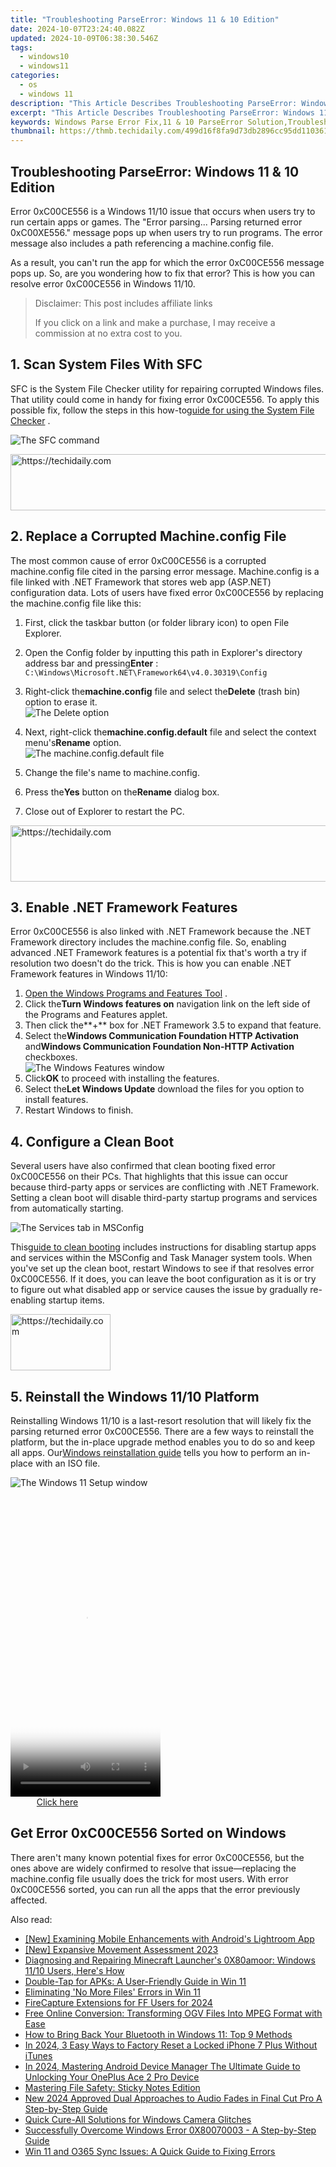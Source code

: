 ```yaml
---
title: "Troubleshooting ParseError: Windows 11 & 10 Edition"
date: 2024-10-07T23:24:40.082Z
updated: 2024-10-09T06:38:30.546Z
tags:
  - windows10
  - windows11
categories:
  - os
  - windows 11
description: "This Article Describes Troubleshooting ParseError: Windows 11 & 10 Edition"
excerpt: "This Article Describes Troubleshooting ParseError: Windows 11 & 10 Edition"
keywords: Windows Parse Error Fix,11 & 10 ParseError Solution,Troubleshoot Parse Issues Win11,Solve ParseError in Win11/Win10,Fixing ParseError on Windows,Windows Error Parsing Resolution,ParseError Troubleshooting for Win10/Win11
thumbnail: https://thmb.techidaily.com/499d16f8fa9d73db2896cc95dd1103614d6afb1a8c7743ea30004b41e37daeda.jpg
---
```


## Troubleshooting ParseError: Windows 11 & 10 Edition

 Error 0xC00CE556 is a Windows 11/10 issue that occurs when users try to run certain apps or games. The "Error parsing... Parsing returned error 0xC00XE556." message pops up when users try to run programs. The error message also includes a path referencing a machine.config file.

 As a result, you can't run the app for which the error 0xC00CE556 message pops up. So, are you wondering how to fix that error? This is how you can resolve error 0xC00CE556 in Windows 11/10.

>  Disclaimer: This post includes affiliate links
>
>  If you click on a link and make a purchase, I may receive a commission at no extra cost to you.
>

## 1\. Scan System Files With SFC

 SFC is the System File Checker utility for repairing corrupted Windows files. That utility could come in handy for fixing error 0xC00CE556\. To apply this possible fix, follow the steps in this how-to[guide for using the System File Checker](https://www.makeuseof.com/system-file-checker-sfc-windows/) .

![The SFC command](https://static1.makeuseofimages.com/wordpress/wp-content/uploads/2023/04/the-system-file-checker-scan.jpg)

<!-- affiliate ads begin -->
<a href="https://unicoeye.pxf.io/c/5597632/2134234/18498" target="_top" id="2134234">
  <img src="//a.impactradius-go.com/display-ad/18498-2134234" border="0" alt="https://techidaily.com" width="728" height="90"/>
</a>
<img height="0" width="0" src="https://unicoeye.pxf.io/i/5597632/2134234/18498" style="position:absolute;visibility:hidden;" border="0" />
<!-- affiliate ads end -->

## 2\. Replace a Corrupted Machine.config File

 The most common cause of error 0xC00CE556 is a corrupted machine.config file cited in the parsing error message. Machine.config is a file linked with .NET Framework that stores web app (ASP.NET) configuration data. Lots of users have fixed error 0xC00CE556 by replacing the machine.config file like this:

1. First, click the taskbar button (or folder library icon) to open File Explorer.
2. Open the Config folder by inputting this path in Explorer's directory address bar and pressing**Enter** :  
`C:\Windows\Microsoft.NET\Framework64\v4.0.30319\Config`
3. Right-click the**machine.config** file and select the**Delete** (trash bin) option to erase it.  
![The Delete option](https://static1.makeuseofimages.com/wordpress/wp-content/uploads/2023/04/the-delete-option.jpg)
4. Next, right-click the**machine.config.default** file and select the context menu's**Rename** option.  
![The machine.config.default file](https://static1.makeuseofimages.com/wordpress/wp-content/uploads/2023/04/machine-config-default-file.jpg)
5. Change the file's name to machine.config.

6. Press the**Yes** button on the**Rename** dialog box.
7. Close out of Explorer to restart the PC.

<!-- affiliate ads begin -->
<a href="https://appsumo.8odi.net/c/5597632/2112008/7443" target="_top" id="2112008">
  <img src="//a.impactradius-go.com/display-ad/7443-2112008" border="0" alt="https://techidaily.com" width="728" height="90"/>
</a>
<img height="0" width="0" src="https://appsumo.8odi.net/i/5597632/2112008/7443" style="position:absolute;visibility:hidden;" border="0" />
<!-- affiliate ads end -->

## 3\. Enable .NET Framework Features

 Error 0xC00CE556 is also linked with .NET Framework because the .NET Framework directory includes the machine.config file. So, enabling advanced .NET Framework features is a potential fix that's worth a try if resolution two doesn't do the trick. This is how you can enable .NET Framework features in Windows 11/10:

1. [Open the Windows Programs and Features Tool](https://www.makeuseof.com/windows-open-programs-and-features-tool/) .
2. Click the**Turn Windows features on** navigation link on the left side of the Programs and Features applet.
3. Then click the**+** box for .NET Framework 3.5 to expand that feature.
4. Select the**Windows Communication Foundation HTTP Activation** and**Windows Communication Foundation Non-HTTP Activation** checkboxes.  
![The Windows Features window](https://static1.makeuseofimages.com/wordpress/wp-content/uploads/2023/04/windows-features-window.jpg)
5. Click**OK** to proceed with installing the features.
6. Select the**Let Windows Update** download the files for you option to install features.
7. Restart Windows to finish.

## 4\. Configure a Clean Boot

 Several users have also confirmed that clean booting fixed error 0xC00CE556 on their PCs. That highlights that this issue can occur because third-party apps or services are conflicting with .NET Framework. Setting a clean boot will disable third-party startup programs and services from automatically starting.

![The Services tab in MSConfig](https://static1.makeuseofimages.com/wordpress/wp-content/uploads/2023/04/the-services-tab.jpg)

 This[guide to clean booting](https://www.makeuseof.com/clean-boot-windows-11/) includes instructions for disabling startup apps and services within the MSConfig and Task Manager system tools. When you've set up the clean boot, restart Windows to see if that resolves error 0xC00CE556\. If it does, you can leave the boot configuration as it is or try to figure out what disabled app or service causes the issue by gradually re-enabling startup items.

<!-- affiliate ads begin -->
<a href="https://malaysia-healthcare-travel-council.pxf.io/c/5597632/1576477/17382" target="_top" id="1576477">
  <img src="//a.impactradius-go.com/display-ad/17382-1576477" border="0" alt="https://techidaily.com" width="160" height="90"/>
</a>
<img height="0" width="0" src="https://malaysia-healthcare-travel-council.pxf.io/i/5597632/1576477/17382" style="position:absolute;visibility:hidden;" border="0" />
<!-- affiliate ads end -->

## 5\. Reinstall the Windows 11/10 Platform

 Reinstalling Windows 11/10 is a last-resort resolution that will likely fix the parsing returned error 0xC00CE556\. There are a few ways to reinstall the platform, but the in-place upgrade method enables you to do so and keep all apps. Our[Windows reinstallation guide](https://www.makeuseof.com/windows-11-reinstall-without-deleting-apps/) tells you how to perform an in-place with an ISO file.

![The Windows 11 Setup window](https://static1.makeuseofimages.com/wordpress/wp-content/uploads/2023/04/windows-11-setup-window.jpg)

<!-- affiliate ads begin -->
<span id="1770526">
					<video width="240" height="480" style="cursor:pointer"
           poster="//a.impactradius-go.com/display-clicktoplayimage/1770526.png"
           onclick="if(!this.playClicked){this.play();this.setAttribute('controls',true);this.playClicked=true;}">
	   <source src="//a.impactradius-go.com/display-ad/20702-1770526">
	   <img src="//a.impactradius-go.com/display-clicktoplayimage/1770526.png" style="border: none; height: 100%; width: 100%; object-fit: contain">
	</video>
	<div style="width:150px;text-align:center"><a href="javascript:window.open(decodeURIComponent('https%3A%2F%2Ftokenmetrics.sjv.io%2Fc%2F5597632%2F1770526%2F20702'), '_blank');void(0);">Click here</a></div>
</span>
<img height="0" width="0" src="https://imp.pxf.io/i/5597632/1770526/20702" style="position:absolute;visibility:hidden;" border="0" />
<!-- affiliate ads end -->

## Get Error 0xC00CE556 Sorted on Windows

 There aren't many known potential fixes for error 0xC00CE556, but the ones above are widely confirmed to resolve that issue—replacing the machine.config file usually does the trick for most users. With error 0xC00CE556 sorted, you can run all the apps that the error previously affected.

<ins class="adsbygoogle"
     style="display:block"
     data-ad-format="autorelaxed"
     data-ad-client="ca-pub-7571918770474297"
     data-ad-slot="1223367746"></ins>

<ins class="adsbygoogle"
     style="display:block"
     data-ad-client="ca-pub-7571918770474297"
     data-ad-slot="8358498916"
     data-ad-format="auto"
     data-full-width-responsive="true"></ins>

<span class="atpl-alsoreadstyle">Also read:</span>
<div><ul>
<li><a href="https://article-tips.techidaily.com/new-examining-mobile-enhancements-with-androids-lightroom-app/"><u>[New] Examining Mobile Enhancements with Android's Lightroom App</u></a></li>
<li><a href="https://article-posts.techidaily.com/new-expansive-movement-assessment-2023/"><u>[New] Expansive Movement Assessment 2023</u></a></li>
<li><a href="https://win-answers.techidaily.com/diagnosing-and-repairing-minecraft-launchers-0x80amoor-windows-1110-users-heres-how/"><u>Diagnosing and Repairing Minecraft Launcher's 0X80amoor: Windows 11/10 Users, Here's How</u></a></li>
<li><a href="https://win11-tips.techidaily.com/double-tap-for-apks-a-user-friendly-guide-in-win-11/"><u>Double-Tap for APKs: A User-Friendly Guide in Win 11</u></a></li>
<li><a href="https://win11-tips.techidaily.com/eliminating-no-more-files-errors-in-win-11/"><u>Eliminating 'No More Files' Errors in Win 11</u></a></li>
<li><a href="https://screen-sharing-recording.techidaily.com/firecapture-extensions-for-ff-users-for-2024/"><u>FireCapture Extensions for FF Users for 2024</u></a></li>
<li><a href="https://some-approaches.techidaily.com/free-online-conversion-transforming-ogv-files-into-mpeg-format-with-ease/"><u>Free Online Conversion: Transforming OGV Files Into MPEG Format with Ease</u></a></li>
<li><a href="https://win11-tips.techidaily.com/how-to-bring-back-your-bluetooth-in-windows-11-top-9-methods/"><u>How to Bring Back Your Bluetooth in Windows 11: Top 9 Methods</u></a></li>
<li><a href="https://ios-unlock.techidaily.com/in-2024-3-easy-ways-to-factory-reset-a-locked-iphone-7-plus-without-itunes-by-drfone-ios/"><u>In 2024, 3 Easy Ways to Factory Reset a Locked iPhone 7 Plus Without iTunes</u></a></li>
<li><a href="https://easy-unlock-android.techidaily.com/in-2024-mastering-android-device-manager-the-ultimate-guide-to-unlocking-your-oneplus-ace-2-pro-device-by-drfone-android/"><u>In 2024, Mastering Android Device Manager The Ultimate Guide to Unlocking Your OnePlus Ace 2 Pro Device</u></a></li>
<li><a href="https://win11-tips.techidaily.com/mastering-file-safety-sticky-notes-edition/"><u>Mastering File Safety: Sticky Notes Edition</u></a></li>
<li><a href="https://ai-video-apps.techidaily.com/new-2024-approved-dual-approaches-to-audio-fades-in-final-cut-pro-a-step-by-step-guide/"><u>New 2024 Approved Dual Approaches to Audio Fades in Final Cut Pro A Step-by-Step Guide</u></a></li>
<li><a href="https://win11-tips.techidaily.com/quick-cure-all-solutions-for-windows-camera-glitches/"><u>Quick Cure-All Solutions for Windows Camera Glitches</u></a></li>
<li><a href="https://win11-tips.techidaily.com/successfully-overcome-windows-error-0x80070003-a-step-by-step-guide/"><u>Successfully Overcome Windows Error 0X80070003 - A Step-by-Step Guide</u></a></li>
<li><a href="https://win11-tips.techidaily.com/win-11-and-o365-sync-issues-a-quick-guide-to-fixing-errors/"><u>Win 11 and O365 Sync Issues: A Quick Guide to Fixing Errors</u></a></li>
</ul></div>

